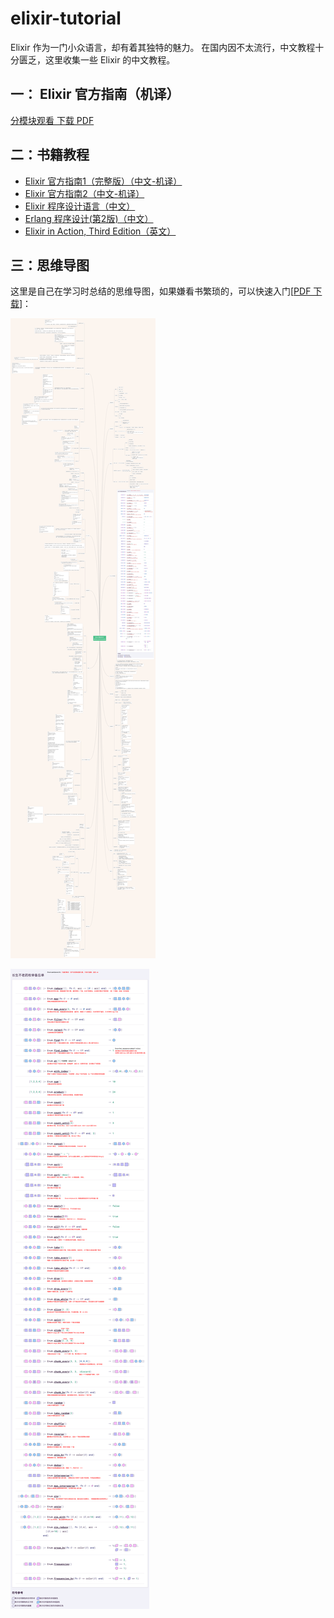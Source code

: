 
# elixir-tutorial
Elixir 作为一门小众语言，却有着其独特的魅力。
在国内因不太流行，中文教程十分匮乏，这里收集一些 Elixir 的中文教程。

## 一： Elixir 官方指南（机译）

[分模块观看 下载 PDF](https://github.com/OCNYang/elixir-tutorial/tree/elixir/Elixir%20官方指南)

## 二：书籍教程

* [Elixir 官方指南1（完整版）（中文-机译）](https://github.com/OCNYang/elixir-tutorial/blob/elixir/Elixir%20官方指南1%20(完整版).pdf)
* [Elixir 官方指南2（中文-机译）](https://github.com/OCNYang/elixir-tutorial/blob/elixir/Elixir%20官方指南2：MIX、OTP、元编程.pdf)
* [Elixir 程序设计语言（中文）](https://github.com/OCNYang/elixir-tutorial/blob/elixir/Elixir%20程序设计语言.pdf)
* [Erlang 程序设计(第2版)（中文）](https://github.com/OCNYang/elixir-tutorial/blob/elixir/Erlang%20程序设计(第2版).pdf)
* [Elixir in Action, Third Edition（英文）](https://github.com/OCNYang/elixir-tutorial/blob/elixir/Elixir%20in%20Action%2C%20Third%20Edition.pdf)

## 三：思维导图

这里是自己在学习时总结的思维导图，如果嫌看书繁琐的，可以快速入门[[PDF 下载](https://github.com/OCNYang/elixir-tutorial/blob/elixir/Elixir%20基础知识%20思维导图.pdf)]：

![Elixir 基础](https://raw.githubusercontent.com/OCNYang/elixir-tutorial/elixir/res/Elixir%20基础知识%20思维导图.jpg)

![enum 函数](https://raw.githubusercontent.com/OCNYang/elixir-tutorial/elixir/res/elixir_enum.png)
